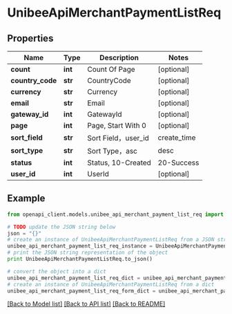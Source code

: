 # UnibeeApiMerchantPaymentListReq


## Properties

Name | Type | Description | Notes
------------ | ------------- | ------------- | -------------
**count** | **int** | Count Of Page | [optional] 
**country_code** | **str** | CountryCode | [optional] 
**currency** | **str** | Currency | [optional] 
**email** | **str** | Email | [optional] 
**gateway_id** | **int** | GatewayId | [optional] 
**page** | **int** | Page, Start With 0 | [optional] 
**sort_field** | **str** | Sort Field，user_id|create_time|status | [optional] 
**sort_type** | **str** | Sort Type，asc|desc | [optional] 
**status** | **int** | Status, 10-Created|20-Success|30-Failed|40-Cancelled | [optional] 
**user_id** | **int** | UserId  | [optional] 

## Example

```python
from openapi_client.models.unibee_api_merchant_payment_list_req import UnibeeApiMerchantPaymentListReq

# TODO update the JSON string below
json = "{}"
# create an instance of UnibeeApiMerchantPaymentListReq from a JSON string
unibee_api_merchant_payment_list_req_instance = UnibeeApiMerchantPaymentListReq.from_json(json)
# print the JSON string representation of the object
print UnibeeApiMerchantPaymentListReq.to_json()

# convert the object into a dict
unibee_api_merchant_payment_list_req_dict = unibee_api_merchant_payment_list_req_instance.to_dict()
# create an instance of UnibeeApiMerchantPaymentListReq from a dict
unibee_api_merchant_payment_list_req_form_dict = unibee_api_merchant_payment_list_req.from_dict(unibee_api_merchant_payment_list_req_dict)
```
[[Back to Model list]](../README.md#documentation-for-models) [[Back to API list]](../README.md#documentation-for-api-endpoints) [[Back to README]](../README.md)


